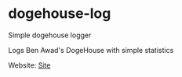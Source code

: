 # dogehouse-log
Simple dogehouse logger

Logs Ben Awad's DogeHouse with simple statistics

Website: [Site](https://dhl.sushipython.us/)
